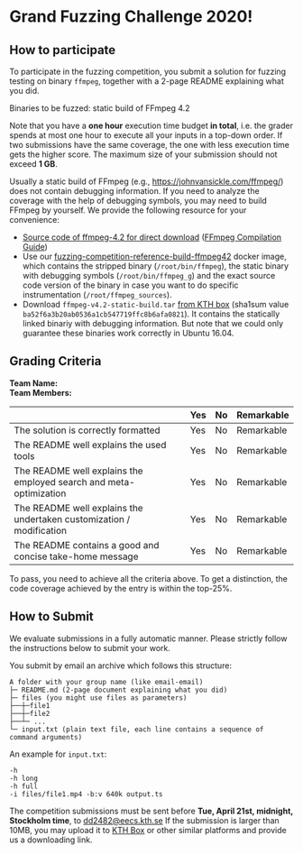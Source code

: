 # Grand Fuzzing Challenge 2020!

## How to participate

To participate in the fuzzing competition, you submit a solution for fuzzing testing on binary `ffmpeg`, together with a 2-page README explaining what you did.

Binaries to be fuzzed: static build of FFmpeg 4.2

Note that you have a **one hour** execution time budget **in total**, i.e. the grader spends at most one hour to execute all your inputs in a top-down order. If two submissions have the same coverage, the one with less execution time gets the higher score. The maximum size of your submission should not exceed **1 GB**.

Usually a static build of FFmpeg (e.g., https://johnvansickle.com/ffmpeg/) does not contain debugging information. If you need to analyze the coverage with the help of debugging symbols, you may need to build FFmpeg by yourself. We provide the following resource for your convenience:

- [Source code of ffmpeg-4.2 for direct download](http://ffmpeg.org/releases/ffmpeg-4.2.tar.bz2) ([FFmpeg Compilation Guide](https://trac.ffmpeg.org/wiki/CompilationGuide))
- Use our [fuzzing-competition-reference-build-ffmpeg42](https://hub.docker.com/repository/docker/kthassert/fuzzing-competition-reference-build-ffmpeg42) docker image, which contains the stripped binary (`/root/bin/ffmpeg`), the static binary with debugging symbols (`/root/bin/ffmpeg_g`) and the exact source code version of the binary in case you want to do specific instrumentation (`/root/ffmpeg_sources`).
- Download `ffmpeg-v4.2-static-build.tar` [from KTH box](https://kth.box.com/s/22w226emhavt0gnj18gn46xrvpff6sm0) (sha1sum value `ba52f6a3b20ab0536a1cb547719ffc8b6afa0821`). It contains the statically linked binariy with debugging information. But note that we could only guarantee these binaries work correctly in Ubuntu 16.04.

## Grading Criteria

**Team Name:**  
**Team Members:**

|                                             | Yes | No | Remarkable |
|-------------------------------------------- | ----|----|-------------|
|The solution is correctly formatted | Yes | No | Remarkable |
|The README well explains the used tools  | Yes | No | Remarkable |
|The README well explains the employed search and meta-optimization  | Yes | No | Remarkable |
|The README well explains the undertaken customization / modification | Yes | No | Remarkable |
|The README contains a good and concise take-home message | Yes | No | Remarkable |

To pass, you need to achieve all the criteria above. To get a distinction, the code coverage achieved by the entry is within the top-25%.

## How to Submit

We evaluate submissions in a fully automatic manner. Please strictly follow the instructions below to submit your work.

You submit by email an archive which follows this structure:

```
A folder with your group name (like email-email)
├─ README.md (2-page document explaining what you did)
├─ files (you might use files as parameters)
├──┼─file1
├──┼─file2
├──┴─ ...
└─ input.txt (plain text file, each line contains a sequence of command arguments)
```

An example for `input.txt`:

```
-h
-h long
-h full
-i files/file1.mp4 -b:v 640k output.ts
```

The competition submissions must be sent before **Tue, April 21st, midnight, Stockholm time**, to dd2482@eecs.kth.se If the submission is larger than 10MB, you may upload it to [KTH Box](https://kth.app.box.com/) or other similar platforms and provide us a downloading link.
